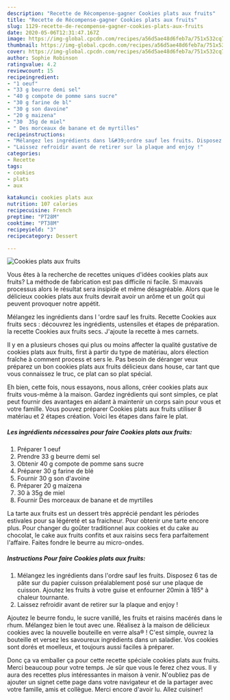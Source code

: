 ```yaml
---
description: "Recette de Récompense-gagner Cookies plats aux fruits"
title: "Recette de Récompense-gagner Cookies plats aux fruits"
slug: 1129-recette-de-recompense-gagner-cookies-plats-aux-fruits
date: 2020-05-06T12:31:47.167Z
image: https://img-global.cpcdn.com/recipes/a56d5ae48d6feb7a/751x532cq70/cookies-plats-aux-fruits-photo-principale-de-la-recette.jpg
thumbnail: https://img-global.cpcdn.com/recipes/a56d5ae48d6feb7a/751x532cq70/cookies-plats-aux-fruits-photo-principale-de-la-recette.jpg
cover: https://img-global.cpcdn.com/recipes/a56d5ae48d6feb7a/751x532cq70/cookies-plats-aux-fruits-photo-principale-de-la-recette.jpg
author: Sophie Robinson
ratingvalue: 4.2
reviewcount: 15
recipeingredient:
- "1 oeuf"
- "33 g beurre demi sel"
- "40 g compote de pomme sans sucre"
- "30 g farine de bl"
- "30 g son davoine"
- "20 g maizena"
- "30  35g de miel"
- " Des morceaux de banane et de myrtilles"
recipeinstructions:
- "Mélangez les ingrédients dans l&#39;ordre sauf les fruits. Disposez 6 tas de pâte sur du papier cuisson préalablement posé sur une plaque de cuisson. Ajoutez les fruits à votre guise et enfourner 20min à 185° à chaleur tournante."
- "Laissez refroidir avant de retirer sur la plaque and enjoy !"
categories:
- Recette
tags:
- cookies
- plats
- aux

katakunci: cookies plats aux 
nutrition: 107 calories
recipecuisine: French
preptime: "PT28M"
cooktime: "PT38M"
recipeyield: "3"
recipecategory: Dessert

---
```



![Cookies plats aux fruits](https://img-global.cpcdn.com/recipes/a56d5ae48d6feb7a/751x532cq70/cookies-plats-aux-fruits-photo-principale-de-la-recette.jpg)

Vous êtes à la recherche de recettes uniques d'idées cookies plats aux fruits? La méthode de fabrication est pas difficile ni facile. Si mauvais processus alors le résultat sera insipide et même désagréable. Alors que le délicieux cookies plats aux fruits devrait avoir un arôme et un goût qui peuvent provoquer notre appétit.

Mélangez les ingrédients dans l &#39;ordre sauf les fruits. Recette Cookies aux fruits secs : découvrez les ingrédients, ustensiles et étapes de préparation. la recette Cookies aux fruits secs. J&#39;ajoute la recette à mes carnets.

Il y en a plusieurs choses qui plus ou moins affecter la qualité gustative de cookies plats aux fruits, first à partir du type de matériau, alors élection fraîche à comment process et sers le. Pas besoin de déranger veux préparez un bon cookies plats aux fruits délicieux dans house, car tant que vous connaissez le truc, ce plat can so plat spécial.


Eh bien, cette fois, nous essayons, nous allons, créer cookies plats aux fruits vous-même à la maison. Gardez ingrédients qui sont simples, ce plat peut fournir des avantages en aidant à maintenir un corps sain pour vous et votre famille. Vous pouvez préparer Cookies plats aux fruits utiliser 8 matériau et 2 étapes création. Voici les étapes dans faire le plat.

<!--inarticleads1-->

##### Les ingrédients nécessaires pour faire Cookies plats aux fruits:

1. Préparer 1 oeuf
1. Prendre 33 g beurre demi sel
1. Obtenir 40 g compote de pomme sans sucre
1. Préparer 30 g farine de blé
1. Fournir 30 g son d&#39;avoine
1. Préparer 20 g maizena
1.  30 à 35g de miel
1. Fournir  Des morceaux de banane et de myrtilles


La tarte aux fruits est un dessert très apprécié pendant les périodes estivales pour sa légéreté et sa fraicheur. Pour obtenir une tarte encore plus. Pour changer du goûter traditionnel aux cookies et du cake au chocolat, le cake aux fruits confits et aux raisins secs fera parfaitement l&#39;affaire. Faites fondre le beurre au micro-ondes. 

<!--inarticleads2-->

##### Instructions Pour faire Cookies plats aux fruits:

1. Mélangez les ingrédients dans l&#39;ordre sauf les fruits. Disposez 6 tas de pâte sur du papier cuisson préalablement posé sur une plaque de cuisson. Ajoutez les fruits à votre guise et enfourner 20min à 185° à chaleur tournante.
1. Laissez refroidir avant de retirer sur la plaque and enjoy !


Ajoutez le beurre fondu, le sucre vanillé, les fruits et raisins macérés dans le rhum. Mélangez bien le tout avec une. Réalisez à la maison de délicieux cookies avec la nouvelle bouteille en verre alsa® ! C&#39;est simple, ouvrez la bouteille et versez les savoureux ingrédients dans un saladier. Vos cookies sont dorés et moelleux, et toujours aussi faciles à préparer. 


Donc ça va emballer ça pour cette recette spéciale cookies plats aux fruits. Merci beaucoup pour votre temps. Je sûr que vous le ferez chez vous. Il y aura des recettes plus  intéressantes in maison à venir. N'oubliez pas de ajouter un signet cette page dans votre navigateur et de la partager avec votre famille, amis et collègue. Merci encore d'avoir lu. Allez cuisiner!
